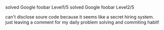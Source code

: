 solved Google foobar Level1/5
solved Google foobar Level2/5

can't disclose soure code because it seems like a secret hiring system.  
just leaving a comment for my daily problem solving and commiting habit!  
